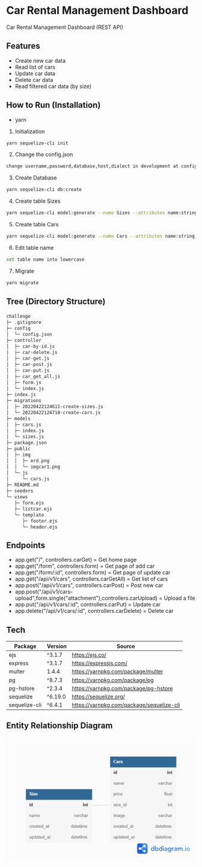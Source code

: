# Car Rental Management Dashboard

Car Rental Management Dashboard (REST API)

## Features

- Create new car data
- Read list of cars
- Update car data
- Delete car data
- Read filtered car data (by size)

## How to Run (Installation)

- yarn

1. Initialization

```sh
yarn sequelize-cli init
```

2. Change the config.json

```sh
change username,password,database,host,dialect in development at config.json
```

3. Create Database

```sh
yarn sequelize-cli db:create
```

4. Create table Sizes

```sh
yarn sequelize-cli model:generate --name Sizes --attributes name:string --underscored
```

5. Create table Cars

```sh
yarn sequelize-cli model:generate --name Cars --attributes name:string,price:integer,size_id:integer,photo:string --underscored
```

6. Edit table name

```sh
set table name into lowercase
```

7. Migrate

```sh
yarn migrate
```

## Tree (Directory Structure)

```
challenge
├─ .gitignore
├─ config
│  └─ config.json
├─ controller
│  ├─ car-by-id.js
│  ├─ car-delete.js
│  ├─ car-get.js
│  ├─ car-post.js
│  ├─ car-put.js
│  ├─ car_get_all.js
│  ├─ form.js
│  └─ index.js
├─ index.js
├─ migrations
│  ├─ 20220422124611-create-sizes.js
│  └─ 20220422124710-create-cars.js
├─ models
│  ├─ cars.js
│  ├─ index.js
│  └─ sizes.js
├─ package.json
├─ public
│  ├─ img
│  │  ├─ erd.png
│  │  └─ imgcar1.png
│  └─ js
│     └─ cars.js
├─ README.md
├─ seeders
└─ views
   ├─ form.ejs
   ├─ listcar.ejs
   └─ template
      ├─ footer.ejs
      └─ header.ejs

```

## Endpoints

- app.get("/", controllers.carGet) = Get home page
- app.get("/form", controllers.form) = Get page of add car
- app.get("/form/:id", controllers.form) = Get page of update car
- app.get("/api/v1/cars", controllers.carGetAll) = Get list of cars
- app.post("/api/v1/cars", controllers.carPost) = Post new car
- app.post("/api/v1/cars-upload",form.single("attachment"),controllers.carUpload) = Upload a file
- app.put("/api/v1/cars/:id", controllers.carPut) = Update car
- app.delete("/api/v1/cars/:id", controllers.carDelete) = Delete car

## Tech

| Package       | Version | Source                                    |
| ------------- | ------- | ----------------------------------------- |
| ejs           | ^3.1.7  | https://ejs.co/                           |
| express       | ^3.1.7  | https://expressjs.com/                    |
| multer        | 1.4.4   | https://yarnpkg.com/package/multer        |
| pg            | ^8.7.3  | https://yarnpkg.com/package/pg            |
| pg-hstore     | ^2.3.4  | https://yarnpkg.com/package/pg-hstore     |
| sequelize     | ^6.19.0 | https://sequelize.org/                    |
| sequelize-cli | ^6.4.1  | https://yarnpkg.com/package/sequelize-cli |

## Entity Relationship Diagram

<img src="./public/img/erd.png">
